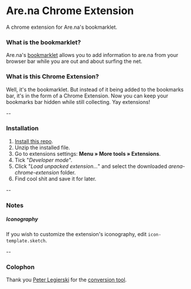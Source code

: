 # Are.na Chrome Extension
A chrome extension for Are.na's bookmarklet.

### What is the bookmarklet?
Are.na's [bookmarklet](https://www.are.na/tools/bookmarklet) allows you to add information to are.na from your browser bar while you are out and about surfing the net.

### What is this Chrome Extension?
Well, it's the bookmarklet. But instead of it being added to the bookmarks bar, it's in the form of a Chrome Extension. Now you can keep your bookmarks bar hidden while still collecting. Yay extensions!

--

### Installation

1. [Install this repo](https://github.com/jordanegstad/arena-chrome-extension/archive/master.zip).
2. Unzip the installed file.
3. Go to extensions settings: **Menu » More tools » Extensions**.
4. Tick "_Developer mode_".
5. Click "_Load unpacked extension..._" and select the downloaded _arena-chrome-extension_ folder.
6. Find cool shit and save it for later.

--

### Notes

##### Iconography
If you wish to customize the extension's iconography, edit `icon-template.sketch`.

--

### Colophon

Thank you [Peter Legierski](https://twitter.com/peterlegierski) for the [conversion tool](https://sandbox.self.li/bookmarklet-to-extension/).




